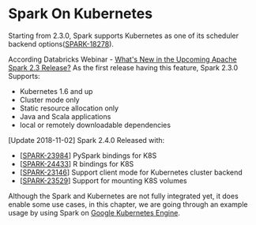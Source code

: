 # Spark On Kubernetes

Starting from 2.3.0, Spark supports Kubernetes as one of its scheduler backend options\([SPARK-18278](https://issues.apache.org/jira/browse/SPARK-18278)\). 

According Databricks Webinar - [What's New in the Upcoming Apache Spark 2.3 Release?](http://go.databricks.com/databricks-runtime-4-with-apache-spark2-3) As the first release having this feature, Spark 2.3.0 Supports:

* Kubernetes 1.6 and up
* Cluster mode only
* Static resource allocation only
* Java and Scala applications
* local or remotely downloadable dependencies

\[Update 2018-11-02\] Spark 2.4.0 Released with:

* \[[SPARK-23984](https://issues.apache.org/jira/browse/SPARK-23984)\] PySpark bindings for K8S
* \[[SPARK-24433](https://issues.apache.org/jira/browse/SPARK-24433)\] R bindings for K8S
* \[[SPARK-23146](https://issues.apache.org/jira/browse/SPARK-23146)\] Support client mode for Kubernetes cluster backend
* \[[SPARK-23529](https://issues.apache.org/jira/browse/SPARK-23529)\] Support for mounting K8S volumes

Although the Spark and Kubernetes are not fully integrated yet, it does enable some use cases, in this chapter, we are going through an example usage by using Spark on [Google Kubernetes Engine](https://cloud.google.com/kubernetes-engine/).

